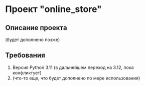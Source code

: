 # Проект "online_store"
## Описание проекта
(будет дополнено позже)
## Требования
1. Версия Python 3.11 (в дальнейшем переход на 3.12, пока конфликтует)
2. (что-то еще, что будет дополнено по мере использования)